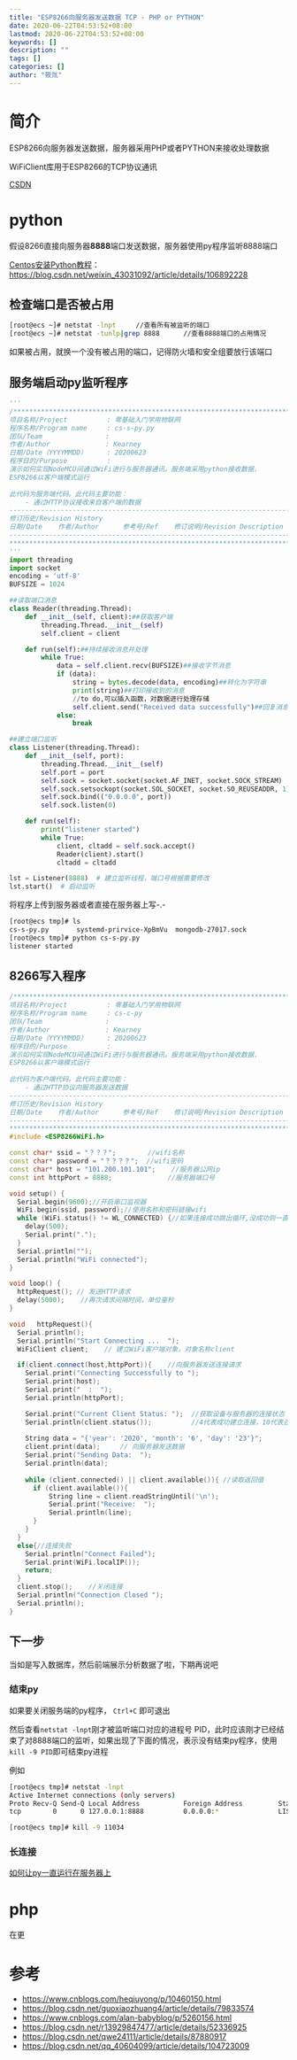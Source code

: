```yaml
---
title: "ESP8266向服务器发送数据 TCP - PHP or PYTHON"
date: 2020-06-22T04:53:52+08:00
lastmod: 2020-06-22T04:53:52+08:00
keywords: []
description: ""
tags: []
categories: []
author: "筱氚"
---
```

# 简介

ESP8266向服务器发送数据，服务器采用PHP或者PYTHON来接收处理数据

WiFiClient库用于ESP8266的TCP协议通讯

[CSDN](https://blog.csdn.net/weixin_43031092/article/details/106894646)

# python

假设8266直接向服务器**8888**端口发送数据，服务器使用py程序监听8888端口

[Centos安装Python教程](https://blog.csdn.net/weixin_43031092/article/details/106892228)：	https://blog.csdn.net/weixin_43031092/article/details/106892228

## 检查端口是否被占用

```bash
[root@ecs ~]# netstat -lnpt		//查看所有被监听的端口
[root@ecs ~]# netstat -tunlp|grep 8888		//查看8888端口的占用情况
```

如果被占用，就换一个没有被占用的端口，记得防火墙和安全组要放行该端口

## 服务端启动py监听程序

```python
'''
/**********************************************************************
项目名称/Project          : 零基础入门学用物联网
程序名称/Program name     : cs-s-py.py
团队/Team                : 
作者/Author              : Kearney
日期/Date（YYYYMMDD）     : 20200623
程序目的/Purpose          : 
演示如何实现NodeMCU间通过WiFi进行与服务器通讯。服务端采用python接收数据，
ESP8266以客户端模式运行
 
此代码为服务端代码。此代码主要功能：
    - 通过HTTP协议接收来自客户端的数据
-----------------------------------------------------------------------
修订历史/Revision History  
日期/Date    作者/Author      参考号/Ref    修订说明/Revision Description
-----------------------------------------------------------------------
***********************************************************************/
'''
import threading
import socket
encoding = 'utf-8'
BUFSIZE = 1024

##读取端口消息
class Reader(threading.Thread):
    def __init__(self, client):##获取客户端
        threading.Thread.__init__(self)
        self.client = client

    def run(self):##持续接收消息并处理
        while True:
            data = self.client.recv(BUFSIZE)##接收字节消息
            if (data):
                string = bytes.decode(data, encoding)##转化为字符串
                print(string)##打印接收到的消息
                //to do,可以插入函数，对数据进行处理存储
                self.client.send("Received data successfully")##回复消息
            else:
                break

##建立端口监听
class Listener(threading.Thread):
    def __init__(self, port):
        threading.Thread.__init__(self)
        self.port = port
        self.sock = socket.socket(socket.AF_INET, socket.SOCK_STREAM)
        self.sock.setsockopt(socket.SOL_SOCKET, socket.SO_REUSEADDR, 1)
        self.sock.bind(("0.0.0.0", port))
        self.sock.listen(0)

    def run(self):
        print("listener started")
        while True:
            client, cltadd = self.sock.accept()
            Reader(client).start()
            cltadd = cltadd

lst = Listener(8888)  # 建立监听线程，端口号根据需要修改
lst.start()  # 启动监听
```

将程序上传到服务器或者直接在服务器上写-.-

```bash
[root@ecs tmp]# ls
cs-s-py.py       systemd-prirvice-XpBmVu  mongodb-27017.sock 
[root@ecs tmp]# python cs-s-py.py 
listener started
```

## 8266写入程序

```c++
/**********************************************************************
项目名称/Project          : 零基础入门学用物联网
程序名称/Program name     : cs-c-py
团队/Team                : 
作者/Author              : Kearney
日期/Date（YYYYMMDD）     : 20200623
程序目的/Purpose          : 
演示如何实现NodeMCU间通过WiFi进行与服务器通讯。服务端采用python接收数据，
ESP8266以客户端模式运行
 
此代码为客户端代码。此代码主要功能：
    - 通过HTTP协议向服务器发送数据
-----------------------------------------------------------------------
修订历史/Revision History  
日期/Date    作者/Author      参考号/Ref    修订说明/Revision Description
-----------------------------------------------------------------------
***********************************************************************/
#include <ESP8266WiFi.h>

const char* ssid = "？？？";        //wifi名称
const char* password = "？？？？";  //wifi密码
const char* host = "101.200.101.101";    //服务器公网ip
const int httpPort = 8888;              //服务器端口号

void setup() {
  Serial.begin(9600);//开启串口监视器
  WiFi.begin(ssid, password);//使用名称和密码链接wifi
  while (WiFi.status() != WL_CONNECTED) {//如果连接成功跳出循环,没成功则一直尝试连接
    delay(500);
    Serial.print(".");
  }
  Serial.println("");
  Serial.println("WiFi connected");
}

void loop() {
  httpRequest(); // 发送HTTP请求
  delay(5000);    //再次请求间隔时间，单位毫秒
}

void   httpRequest(){
  Serial.println();
  Serial.println("Start Connecting ...  ");
  WiFiClient client;    // 建立WiFi客户端对象，对象名称client

  if(client.connect(host,httpPort)){    //向服务器发送连接请求
    Serial.print("Connecting Successfully to ");
    Serial.print(host);  
    Serial.print("  :  ");   
    Serial.println(httpPort);     

    Serial.print("Current Client Status: ");  //获取设备与服务器的连接状态
    Serial.println(client.status());          //4代表成功建立连接，10代表连接超时
    
    String data = "{'year': '2020', 'month': '6', 'day': '23'}"; 
    client.print(data);     // 向服务器发送数据
    Serial.print("Sending Data:  ");
    Serial.println(data);
    
    while (client.connected() || client.available()){ //读取返回值
      if (client.available()){
          String line = client.readStringUntil('\n');
          Serial.print("Receive:  ");
          Serial.println(line);
      }
    }
  }
  else{//连接失败
    Serial.println("Connect Failed");
    Serial.print(WiFi.localIP());
    return;
  }
  client.stop();    //关闭连接
  Serial.println("Connection Closed ");
  Serial.println();
}
```

## 下一步
当如是写入数据库，然后前端展示分析数据了啦，下期再说吧

### 结束py

如果要关闭服务端的py程序，	`Ctrl+C` 即可退出

然后查看`netstat -lnpt`刚才被监听端口对应的进程号 PID，此时应该刚才已经结束了对8888端口的监听，如果出现了下面的情况，表示没有结束py程序，使用`kill -9 PID`即可结束py进程

例如

```bash
[root@ecs tmp]# netstat -lnpt
Active Internet connections (only servers)
Proto Recv-Q Send-Q Local Address           Foreign Address         State       PID/Program name             
tcp        0      0 127.0.0.1:8888          0.0.0.0:*               LISTEN      11034/python   

[root@ecs tmp]# kill -9 11034
```

### 长连接
[如何让py一直运行在服务器上](https://blog.csdn.net/weixin_43031092/article/details/105564949)

# php

在更

# 参考

- https://www.cnblogs.com/heqiuyong/p/10460150.html
- https://blog.csdn.net/guoxiaozhuang4/article/details/79833574
- https://www.cnblogs.com/alan-babyblog/p/5260156.html
- https://blog.csdn.net/r13929847477/article/details/52336925
- https://blog.csdn.net/qwe24111/article/details/87880917
- https://blog.csdn.net/qq_40604099/article/details/104723009